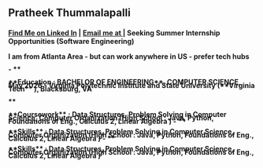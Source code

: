 ## <b> Pratheek Thummalapalli <b>
#### [Find Me on Linked In](https://https://www.linkedin.com/in/pratheekthummalapalli/) | [Email me at ](mailto:pratheet@vt.edu) | Seeking Summer Internship Opportunities (Software Engineering)
<p style="line-height: 50%;">I am from Atlanta Area - but can work anywhere in US - prefer tech hubs</p>
- ** <p style="line-height: 50%;"> **Education :  BACHELOR OF ENGINEERING**, COMPUTER SCIENCE, May 2026
- Virginia Polytechnic Institute and State University (**Virginia Tech** ), Blacksburg, VA </p>
  ** <p style="line-height: 50%;"> **Coursework**  : Data Structures, Problem Solving in Computer Science, Computer Organization (High School : Java, Python, Foundations of Eng., Calculus 2, Linear Algebra ) 
- ** <p style="line-height: 50%;"> **Skills**  : Data Structures, Problem Solving in Computer Science, Computer Organization (High School : Java, Python, Foundations of Eng., Calculus 2, Linear Algebra )
- ** <p style="line-height: 50%;"> **Skills**  : Data Structures, Problem Solving in Computer Science, Computer Organization (High School : Java, Python, Foundations of Eng., Calculus 2, Linear Algebra )




